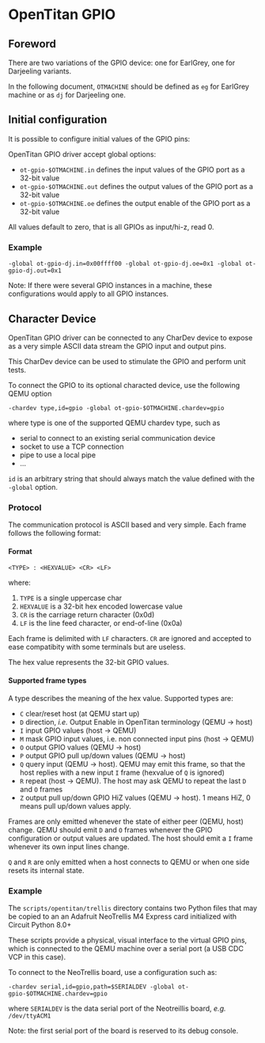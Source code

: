 # OpenTitan GPIO

## Foreword

There are two variations of the GPIO device: one for EarlGrey, one for Darjeeling variants.

In the following document, `OTMACHINE` should be defined as `eg` for EarlGrey machine or as `dj`
for Darjeeling one.

## Initial configuration

It is possible to configure initial values of the GPIO pins:

OpenTitan GPIO driver accept global options:

- `ot-gpio-$OTMACHINE.in` defines the input values of the GPIO port as a 32-bit value
- `ot-gpio-$OTMACHINE.out` defines the output values of the GPIO port as a 32-bit value
- `ot-gpio-$OTMACHINE.oe` defines the output enable of the GPIO port as a 32-bit value

All values default to zero, that is all GPIOs as input/hi-z, read 0.

### Example

```
-global ot-gpio-dj.in=0x00ffff00 -global ot-gpio-dj.oe=0x1 -global ot-gpio-dj.out=0x1
```

Note: If there were several GPIO instances in a machine, these configurations would apply to all
GPIO instances.

## Character Device

OpenTitan GPIO driver can be connected to any CharDev device to expose as a very simple ASCII data
stream the GPIO input and output pins.

This CharDev device can be used to stimulate the GPIO and perform unit tests.

To connect the GPIO to its optional characted device, use the following QEMU option

```
-chardev type,id=gpio -global ot-gpio-$OTMACHINE.chardev=gpio
```

where type is one of the supported QEMU chardev type, such as

- serial to connect to an existing serial communication device
- socket to use a TCP connection
- pipe to use a local pipe
- ...

`id` is an arbitrary string that should always match the value defined with the `-global` option.

### Protocol

The communication protocol is ASCII based and very simple.
Each frame follows the following format:

#### Format

```
<TYPE> : <HEXVALUE> <CR> <LF>
```

where:

1. `TYPE` is a single uppercase char
2. `HEXVALUE` is a 32-bit hex encoded lowercase value
3. `CR` is the carriage return character (0x0d)
4. `LF` is the line feed character, or end-of-line (0x0a)

Each frame is delimited with `LF` characters. `CR` are ignored and accepted to ease compatibity with
some terminals but are useless.

The hex value represents the 32-bit GPIO values.

#### Supported frame types

A type describes the meaning of the hex value. Supported types are:

* `C` clear/reset host (at QEMU start up)
* `D` direction, _i.e._ Output Enable in OpenTitan terminology (QEMU -> host)
* `I` input GPIO values (host -> QEMU)
* `M` mask GPIO input values, i.e. non connected input pins (host -> QEMU)
* `O` output GPIO values (QEMU -> host)
* `P` output GPIO pull up/down values (QEMU -> host)
* `Q` query input (QEMU -> host). QEMU may emit this frame, so that the host replies with a new
  input `I` frame (hexvalue of `Q` is ignored)
* `R` repeat (host -> QEMU). The host may ask QEMU to repeat the last `D` and `O` frames
* `Z` output pull up/down GPIO HiZ values (QEMU -> host). 1 means HiZ, 0 means
  pull up/down values apply.

Frames are only emitted whenever the state of either peer (QEMU, host) change. QEMU should emit `D`
and `O` frames whenever the GPIO configuration or output values are updated. The host should emit
a `I` frame whenever its own input lines change.

`Q` and `R` are only emitted when a host connects to QEMU or when one side resets its internal
state.

### Example

The `scripts/opentitan/trellis` directory contains two Python files that may be copied to an
an Adafruit NeoTrellis M4 Express card initialized with Circuit Python 8.0+

These scripts provide a physical, visual interface to the virtual GPIO pins, which is connected to
the QEMU machine over a serial port (a USB CDC VCP in this case).

To connect to the NeoTrellis board, use a configuration such as:

```
-chardev serial,id=gpio,path=$SERIALDEV -global ot-gpio-$OTMACHINE.chardev=gpio
```

where `SERIALDEV` is the data serial port of the Neotreillis board, _e.g._ `/dev/ttyACM1`

Note: the first serial port of the board is reserved to its debug console.
